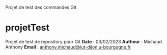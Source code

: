 Projet de test des commandes Git
# projetTest
Projet de test de repository pour Git
**Date** : 03/02/2023
**Autheur** : Michaud Anthony
**Email** : anthony.michaud@iut-dijon.u-bourgogne.fr
